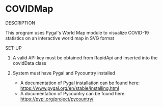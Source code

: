 # COVIDMap


DESCRIPTION

This program uses Pygal's World Map module to visualize COVID-19 statistics on an interactive world map in SVG format

SET-UP
1. A valid API key must be obtained from RapidApi and inserted into the covidData class
2. System must have Pygal and Pycountry installed

    - A documentation of Pygal installation can be found here: https://www.pygal.org/en/stable/installing.html
    - A documentation of Pycountry can be found here: https://pypi.org/project/pycountry/
